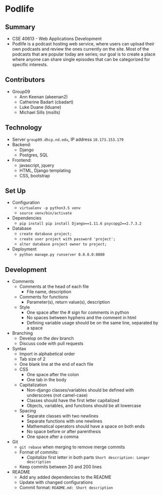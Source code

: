 # Podlife

## Summary

* CSE 40613 - Web Applications Development
* Podlife is a podcast hosting web service, where users can upload their own podcasts and review the ones currently on the site. Most of the podcasts that are popular today are series; our goal is	to create a place where anyone can share single episodes that can be categorized for specific interests.

## Contributors

* Group09
	* Ann Keenan (akeenan2)
	* Catherine Badart (cbadart)
	* Luke Duane (lduane)
	* Michael Sills (msills)

## Technology

* Server `group09.dhcp.nd.edu`, IP address `10.173.153.179`
* Backend:
	* Django
	* Postgres, SQL
* Frontend:
	* javascript, jquery
	* HTML, Django templating
	* CSS, bootstrap

## Set Up

* Configuration
	* `virtualenv -p python3.5 venv`
	* `source venv/bin/activate`
* Dependencies
	* `pip install pip install Django==1.11.6 psycopg2==2.7.3.2`
* Database
	* `create database project;`
	* `create user project with password 'project';`
	* `alter database project owner to project;`
* Deployment
	* `python manage.py runserver 0.0.0.0:8080`

## Development

* Comments
	* Comments at the head of each file
		* File name, description
	* Comments for functions
		* Parameter(s), return value(s), description
	* Style
		* One space after the # sign for comments in python
		* No spaces between hyphens and the comment in html  <!--[comment]-->
		* Defining variable usage should be on the same line, separated by a space
* Branching
	* Develop on the dev branch
	* Discuss code with pull requests
* Syntax
	* Import in alphabetical order
	* Tab size of 2
	* One blank line at the end of each file
	* CSS
		* One space after the colon
		* One tab in the body
	* Capitalization
		* Non-django classes/variables should be defined with underscores (not camel-case)
		* Classes should have the first letter capitalized
		* Objects, variables, and functions should be all lowercase
	* Spacing
		* Separate classes with two newlines
		* Separate functions with one newlines
		* Mathematical operators should have a space on both ends
		* No space before or after parenthesis
		* One space after a comma
* Git
	* `git rebase` when merging to remove merge commits
	* Format of commits:
		* *Capitalize* first letter in both parts
		`Short description: Longer description`
	* Keep commits between 20 and 200 lines
* README
	* Add any added dependencies to the README
	* Update with changed configurations
	* Commit format:
	`README.md: Short description`
